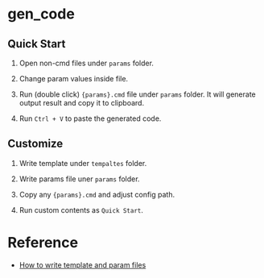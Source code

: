 
# gen_code


## Quick Start

1. Open non-cmd files under `params` folder.

2. Change param values inside file.

3. Run (double click) `{params}.cmd` file under `params` folder. It will generate output result and copy it to clipboard.

4. Run `Ctrl + V` to paste the generated code.


## Customize

1. Write template under `tempaltes` folder.

2. Write params file uner `params` folder.

3. Copy any `{params}.cmd` and adjust config path.

4. Run custom contents as `Quick Start`.


# Reference

* [How to write template and param files](../../README.md)